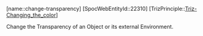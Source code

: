 ﻿---
type: TrizPrincipleSub
aliases:
- change-transparency
license: CC BY-SA 4.0
copyright: https://github.com/SpocWeb
IsDeleted: false
IsReadOnly: false
Confidential: public
tags: 
- Triz/Principle/Sub
---
[name::change-transparency]
[SpocWebEntityId::22310]
[TrizPrinciple::[Triz-Changing_the_color](tech/Triz/Principle/Triz-Changing_the_color.md)]

Change the Transparency of an Object or its external Environment.
